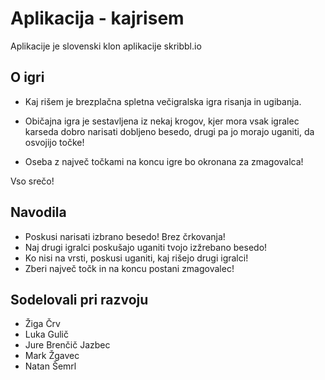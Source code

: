 # Aplikacija - kajrisem
 
Aplikacije je slovenski klon aplikacije skribbl.io

## O igri
- Kaj rišem je brezplačna spletna večigralska igra risanja in ugibanja.

- Običajna igra je sestavljena iz nekaj krogov, kjer mora vsak igralec karseda dobro narisati dobljeno besedo, drugi pa jo morajo uganiti, da osvojijo točke!

- Oseba z največ točkami na koncu igre bo okronana za zmagovalca!

Vso srečo!

## Navodila
- Poskusi narisati izbrano besedo! Brez črkovanja!
- Naj drugi igralci poskušajo uganiti tvojo izžrebano besedo!
- Ko nisi na vrsti, poskusi uganiti, kaj rišejo drugi igralci!
- Zberi največ točk in na koncu postani zmagovalec!

## Sodelovali pri razvoju
- Žiga Črv
- Luka Gulič
- Jure Brenčič Jazbec
- Mark Žgavec
- Natan Šemrl

